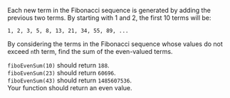 Each new term in the Fibonacci sequence is generated by adding the previous two terms. By starting with 1 and 2, the first 10 terms will be:

`1, 2, 3, 5, 8, 13, 21, 34, 55, 89, ...`

By considering the terms in the Fibonacci sequence whose values do not exceed `n`th term, find the sum of the even-valued terms.

`fiboEvenSum(10)` should return `188`.  
`fiboEvenSum(23)` should return `60696`.  
`fiboEvenSum(43)` should return `1485607536`.  
Your function should return an even value.
